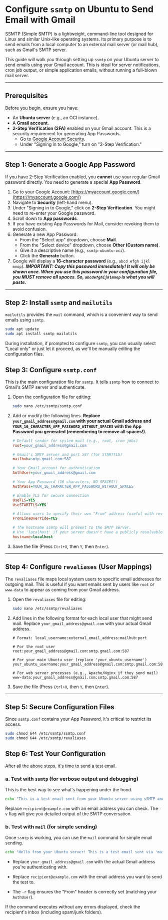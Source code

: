 # Configure `ssmtp` on Ubuntu to Send Email with Gmail

SSMTP (Simple SMTP) is a lightweight, command-line tool designed for Linux and similar Unix-like operating systems. Its primary purpose is to send emails from a local computer to an external mail server (or mail hub), such as Gmail's SMTP server.

This guide will walk you through setting up `ssmtp` on your Ubuntu server to send emails using your Gmail account. This is ideal for server notifications, cron job output, or simple application emails, without running a full-blown mail server.

---

## Prerequisites

Before you begin, ensure you have:

* An **Ubuntu server** (e.g., an OCI instance).
* A **Gmail account**.
* **2-Step Verification (2FA)** enabled on your Gmail account. This is a security requirement for generating App Passwords.
    * Go to [Google Account Security](https://myaccount.google.com/security).
    * Under "Signing in to Google," turn on "2-Step Verification."

---

## Step 1: Generate a Google App Password

If you have 2-Step Verification enabled, you **cannot** use your regular Gmail password directly. You need to generate a special **App Password**.

1.  Go to your Google Account: [https://myaccount.google.com/](https://myaccount.google.com/)
2.  Navigate to **Security** (left-hand menu).
3.  Under "Signing in to Google," click on **2-Step Verification**. You might need to re-enter your Google password.
4.  Scroll down to **App passwords**.
5.  If you have existing App Passwords for Mail, consider revoking them to avoid confusion.
6.  Generate a new App Password:
    * From the "Select app" dropdown, choose **Mail**.
    * From the "Select device" dropdown, choose **Other (Custom name)**.
    * Give it a descriptive name (e.g., `ssmtp-ubuntu-oci`).
    * Click the **Generate** button.
7.  Google will display a **16-character password** (e.g., `abcd efgh ijkl mnop`).
    ***IMPORTANT: Copy this password immediately! It will only be shown once. When you use this password in your configuration file, you MUST remove all spaces. So, `abcdefghijklmnop` is what you will paste.***

---

## Step 2: Install `ssmtp` and `mailutils`

`mailutils` provides the `mail` command, which is a convenient way to send emails using `ssmtp`.

```bash
sudo apt update
sudo apt install ssmtp mailutils
```

During installation, if prompted to configure `ssmtp`, you can usually select "Local only" or just let it proceed, as we'll be manually editing the configuration files.

## Step 3: Configure `ssmtp.conf`

This is the main configuration file for `ssmtp`. It tells `ssmtp` how to connect to Gmail's SMTP server and authenticate.

1.  Open the configuration file for editing:
    ```bash
    sudo nano /etc/ssmtp/ssmtp.conf
    ```

2.  Add or modify the following lines. **Replace `your_gmail_address@gmail.com` with your actual Gmail address and `YOUR_16_CHARACTER_APP_PASSWORD_WITHOUT_SPACES` with the App Password you generated (remembering to remove all spaces!).**

    ```ini
    # Default sender for system mail (e.g., root, cron jobs)
    root=your_gmail_address@gmail.com

    # Gmail's SMTP server and port 587 (for STARTTLS)
    mailhub=smtp.gmail.com:587

    # Your Gmail account for authentication
    AuthUser=your_gmail_address@gmail.com

    # Your App Password (16 characters, NO SPACES!)
    AuthPass=YOUR_16_CHARACTER_APP_PASSWORD_WITHOUT_SPACES

    # Enable TLS for secure connection
    UseTLS=YES
    UseSTARTTLS=YES

    # Allows users to specify their own "From" address (useful with revaliases)
    FromLineOverride=YES

    # The hostname ssmtp will present to the SMTP server.
    # Use 'localhost' if your server doesn't have a publicly resolvable FQDN.
    hostname=localhost
    ```

3.  Save the file (Press `Ctrl+X`, then `Y`, then `Enter`).

---

## Step 4: Configure `revaliases` (User Mappings)

The `revaliases` file maps local system users to specific email addresses for outgoing mail. This is useful if you want emails sent by users like `root` or `www-data` to appear as coming from your Gmail address.

1.  Open the `revaliases` file for editing:
    ```bash
    sudo nano /etc/ssmtp/revaliases
    ```

2.  Add lines in the following format for each local user that might send mail. Replace `your_gmail_address@gmail.com` with your actual Gmail address.

    ```
    # Format: local_username:external_email_address:mailhub:port

    # For the root user
    root:your_gmail_address@gmail.com:smtp.gmail.com:587

    # For your main Ubuntu user (replace 'your_ubuntu_username')
    your_ubuntu_username:your_gmail_address@gmail.com:smtp.gmail.com:587

    # For web server processes (e.g., Apache/Nginx if they send mail)
    www-data:your_gmail_address@gmail.com:smtp.gmail.com:587
    ```

3.  Save the file (Press `Ctrl+X`, then `Y`, then `Enter`).

---

## Step 5: Secure Configuration Files

Since `ssmtp.conf` contains your App Password, it's critical to restrict its access.

```bash
sudo chmod 644 /etc/ssmtp/ssmtp.conf
sudo chmod 644 /etc/ssmtp/revaliases
```

## Step 6: Test Your Configuration

After all the above steps, it's time to send a test email.

### a. Test with `ssmtp` (for verbose output and debugging)

This is the best way to see what's happening under the hood.

```bash
echo "This is a test email sent from your Ubuntu server using sSMTP and Gmail. If you see this, it worked!" | ssmtp -v recipient@example.com
```

Replace `recipient@example.com` with an email address you can check. The `-v` flag will give you detailed output of the SMTP conversation.

### b. Test with `mail` (for simple sending)

Once `ssmtp` is working, you can use the `mail` command for simple email sending.

```bash
echo "Hello from your Ubuntu server! This is a test email sent via 'mail' command with sSMTP and Gmail." | mail -s "Ubuntu Server Mail Test" -r your_gmail_address@gmail.com recipient@example.com
```

* Replace `your_gmail_address@gmail.com` with the actual Gmail address you're authenticating with.

* Replace `recipient@example.com` with the email address you want to send the test to.

* The `-r` flag ensures the "From" header is correctly set (matching your `AuthUser`).

If the command executes without any errors displayed, check the recipient's inbox (including spam/junk folders).
